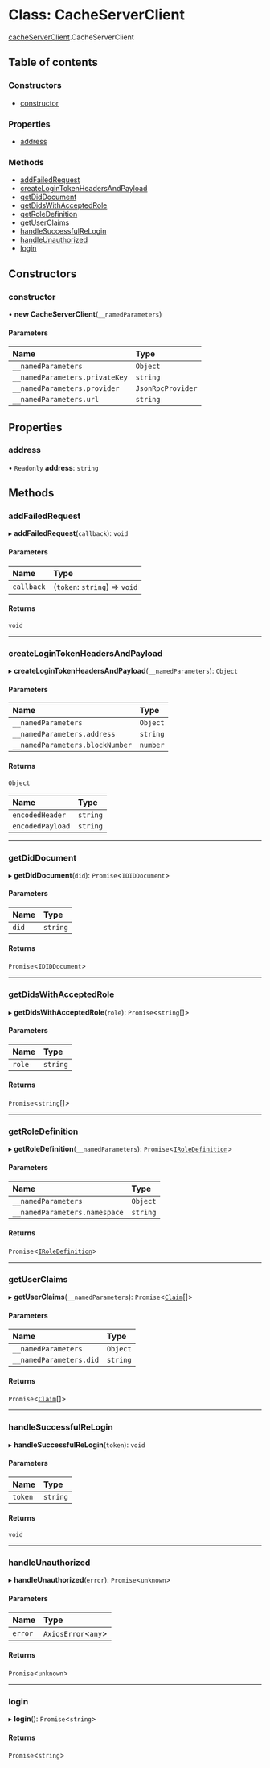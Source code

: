 # Class: CacheServerClient

[cacheServerClient](../modules/cacheServerClient.md).CacheServerClient

## Table of contents

### Constructors

- [constructor](cacheServerClient.CacheServerClient.md#constructor)

### Properties

- [address](cacheServerClient.CacheServerClient.md#address)

### Methods

- [addFailedRequest](cacheServerClient.CacheServerClient.md#addfailedrequest)
- [createLoginTokenHeadersAndPayload](cacheServerClient.CacheServerClient.md#createlogintokenheadersandpayload)
- [getDidDocument](cacheServerClient.CacheServerClient.md#getdiddocument)
- [getDidsWithAcceptedRole](cacheServerClient.CacheServerClient.md#getdidswithacceptedrole)
- [getRoleDefinition](cacheServerClient.CacheServerClient.md#getroledefinition)
- [getUserClaims](cacheServerClient.CacheServerClient.md#getuserclaims)
- [handleSuccessfulReLogin](cacheServerClient.CacheServerClient.md#handlesuccessfulrelogin)
- [handleUnauthorized](cacheServerClient.CacheServerClient.md#handleunauthorized)
- [login](cacheServerClient.CacheServerClient.md#login)

## Constructors

### constructor

• **new CacheServerClient**(`__namedParameters`)

#### Parameters

| Name | Type |
| :------ | :------ |
| `__namedParameters` | `Object` |
| `__namedParameters.privateKey` | `string` |
| `__namedParameters.provider` | `JsonRpcProvider` |
| `__namedParameters.url` | `string` |

## Properties

### address

• `Readonly` **address**: `string`

## Methods

### addFailedRequest

▸ **addFailedRequest**(`callback`): `void`

#### Parameters

| Name | Type |
| :------ | :------ |
| `callback` | (`token`: `string`) => `void` |

#### Returns

`void`

___

### createLoginTokenHeadersAndPayload

▸ **createLoginTokenHeadersAndPayload**(`__namedParameters`): `Object`

#### Parameters

| Name | Type |
| :------ | :------ |
| `__namedParameters` | `Object` |
| `__namedParameters.address` | `string` |
| `__namedParameters.blockNumber` | `number` |

#### Returns

`Object`

| Name | Type |
| :------ | :------ |
| `encodedHeader` | `string` |
| `encodedPayload` | `string` |

___

### getDidDocument

▸ **getDidDocument**(`did`): `Promise`<`IDIDDocument`\>

#### Parameters

| Name | Type |
| :------ | :------ |
| `did` | `string` |

#### Returns

`Promise`<`IDIDDocument`\>

___

### getDidsWithAcceptedRole

▸ **getDidsWithAcceptedRole**(`role`): `Promise`<`string`[]\>

#### Parameters

| Name | Type |
| :------ | :------ |
| `role` | `string` |

#### Returns

`Promise`<`string`[]\>

___

### getRoleDefinition

▸ **getRoleDefinition**(`__namedParameters`): `Promise`<[`IRoleDefinition`](../interfaces/LoginStrategy_types.IRoleDefinition.md)\>

#### Parameters

| Name | Type |
| :------ | :------ |
| `__namedParameters` | `Object` |
| `__namedParameters.namespace` | `string` |

#### Returns

`Promise`<[`IRoleDefinition`](../interfaces/LoginStrategy_types.IRoleDefinition.md)\>

___

### getUserClaims

▸ **getUserClaims**(`__namedParameters`): `Promise`<[`Claim`](../interfaces/LoginStrategy_types.Claim.md)[]\>

#### Parameters

| Name | Type |
| :------ | :------ |
| `__namedParameters` | `Object` |
| `__namedParameters.did` | `string` |

#### Returns

`Promise`<[`Claim`](../interfaces/LoginStrategy_types.Claim.md)[]\>

___

### handleSuccessfulReLogin

▸ **handleSuccessfulReLogin**(`token`): `void`

#### Parameters

| Name | Type |
| :------ | :------ |
| `token` | `string` |

#### Returns

`void`

___

### handleUnauthorized

▸ **handleUnauthorized**(`error`): `Promise`<`unknown`\>

#### Parameters

| Name | Type |
| :------ | :------ |
| `error` | `AxiosError`<`any`\> |

#### Returns

`Promise`<`unknown`\>

___

### login

▸ **login**(): `Promise`<`string`\>

#### Returns

`Promise`<`string`\>
